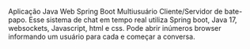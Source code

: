 Aplicação Java Web Spring Boot Multiusuário Cliente/Servidor de bate-papo.
Esse sistema de chat em tempo real utiliza Spring boot, Java 17, websockets, Javascript, html e css.
Pode abrir inúmeros browser informando um usuário para cada e começar a conversa.
